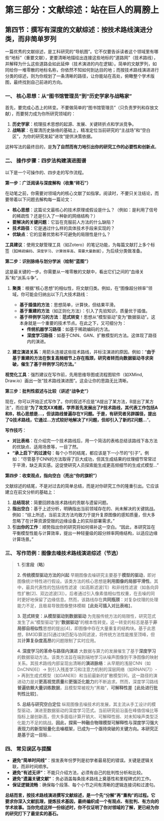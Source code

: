 # **第三部分：文献综述：站在巨人的肩膀上**

## **第四节：撰写有深度的文献综述：按技术路线演进分类，而非简单罗列**

一篇优秀的文献综述，是工科研究的“导航图”。它不仅要告诉读者这个领域里有哪些“地标”（重要文献），更要清晰地描绘出连接这些地标的“道路网”（技术路线），并解释为什么这些道路会如此延伸（技术演进的内在逻辑）。简单的文献罗列，如同给你一堆零散的地标名称，你依然不知如何到达目的地；而按技术路线演进进行分类的综述，则为你规划了一条清晰的路径，让你能站在高处，俯瞰整个学术版图，最终找到自己前进的方向。

### **一、 核心思想：从“图书馆管理员”到“历史学家与战略家”**

首先，要完成心态上的转变。不要做简单的“图书馆管理员”（只负责罗列和存放文献），而要努力成为你所研究领域的：

1. **历史学家**：梳理技术思想的起源、发展、关键转折点和学派竞争。
2. **战略家**：在厘清历史脉络的基础上，精准定位当前研究的“主战场”和“空白区”，为你的研究发起“进攻”提供决策依据。

这种写法的最终目的，是**为了自然而有力地引出你的研究工作的必要性和创新点**。

### **二、 操作步骤：四步法构建演进图谱**

以下是一个可操作的、四步走的写作流程。

**第一步：广泛阅读与深度解构（收集“砖石”）**

在动笔之前，你需要对领域内的核心文献了如指掌。阅读时，不要只关注结论，而要带着以下问题去解构每一篇论文：

* **核心思想**：这篇论文最核心的技术原理或假设是什么？（例如：是利用了信号的稀疏性？还是引入了一种新的网络结构？）
* **要解决的关键问题**：它旨在克服前人方法的什么缺陷？
* **技术路径**：它是通过什么样的具体技术手段来实现的？
* **优缺点**：它的显著优势和不可避免的局限性是什么？

**工具建议**：使用文献管理工具（如Zotero）的笔记功能，为每篇文献打上多个标签（如`稀疏编码`、`深度学习`、`计算效率高`、`需要大量数据`），为后续分类做准备。

**第二步：识别脉络与划分学派（绘制“蓝图”）**

这是最关键的一步。你需要从一堆零散的文献中，看出它们之间的“血缘关系”和“派系斗争”。

1. **聚类**：根据“核心思想”的相似性，将文献归类。例如，在“图像超分辨率”领域，你可能会归纳出以下几大技术路线：
    * **基于插值的方法**：思想简单，计算快，但结果平滑。
    * **基于重建的方法**（如正则化方法）：引入了先验知识，质量优于插值。
    * **基于样例学习的方法**：**范式转变**！思想从“模型驱动”变为“数据驱动”。这本身就是一个重要的技术节点。在此之下，又可细分为：
        * **传统机器学习路径**：如基于稀疏编码的方法。
        * **深度学习路径**：如基于CNN、GAN、扩散模型的方法。这体现了路径内的演进。

2. **建立演进关系**：用箭头连接这些技术路线，并标注演进的原因。例如：“**由于基于重建的方法在恢复高频细节上存在瓶颈，研究者转而向数据驱动寻求突破，催生了基于样例学习的方法。**”

**视觉化工具**：强烈建议在写作前，先用思维导图或流程图软件（如XMind, Draw.io）画出一张“技术路线演进图”。这会让你的思路无比清晰。

**第三步：批判性叙述与比较（讲述“战争史”）**

现在，你可以开始正式写作了。你的叙述不应是“A提出了某方法，B提出了某方法”，而应是“**为了攻克XX难题，学界首先发展出了P技术路线，其代表工作包括A和B，核心思想是...，但该路线普遍存在Y问题。于是，有研究者另辟蹊径，提出了Q技术路线，它通过...方式较好地解决了Y问题，但却引入了新的Z问题...**”。

**写作技巧**：

* **对比表格**：在介绍完一个技术路线后，用一个简洁的表格总结该路线下各方法的优缺点、适用场景等，一目了然。
* **“承上启下”的过渡句**：每个小节的结尾，都应该是下一小节的“引子”。例如：“尽管基于CNN的方法取得了巨大成功，但其生成结果的纹理细节常常过于平滑，缺乏真实感。这促使研究人员探索能生成更高频细节的生成式模型...”

**第四步：收束观点，指向空白（亮出“你的旗帜”）**

文献综述的结尾，不是对过去的简单总结，而是对你研究工作的隆重引出。它应该建立在前文分析的基础上：

1. **总结现状**：简要回顾各技术路线的贡献与遗留问题。
2. **指出空白**：基于上述分析，明确指出当前领域存在的、尚未解决的关键挑战。例如：“综上所述，当前主流方法均致力于提升复原图像的感知质量，但大多忽略了在计算资源受限的边缘设备上的实际部署需求。”
3. **引出你的工作**：顺势指出你的研究将如何填补这一空白。“因此，本研究旨在平衡模型性能与计算效率，提出一种轻量级的超分辨率网络结构，以适应边缘计算场景。”

### **三、 写作范例：图像去噪技术路线演进综述（节选）**

> **1. 引言段（略）**
>
> **2. 传统模型驱动方法的兴起**
> 早期图像去噪研究主要基于**模型的驱动**，即对图像统计特性进行假设。该类方法的核心思想是**利用图像的局部平滑性**。其中，最具代表性的包括线性滤波（如高斯滤波[1]）和非线性滤波（如各向异性扩散[2]、双边滤波[3]）。后者通过引入像素值相似性权重，在去噪的同时更好地保留了边缘信息。然而，该路线存在**共同瓶颈**：对复杂纹理的处理能力不足，且极易导致图像整体模糊【**此处可插入对比表格**】。
>
> **3. 范式转变：从模型驱动到数据驱动**
> 为克服传统方法的局限性，研究范式发生了从“模型驱动”到“**数据驱动**”的根本性转变。这一转变的标志是基于**非局部自相似性**思想的提出[4]，即图像中存在大量重复的结构块。基于此思想，BM3D算法[5]通过块匹配与协同滤波，将传统方法性能推至顶峰，但其**计算复杂度高昂**的问题限制了实时应用。
>
> **4. 深度学习的革命与路径内演进**
> 大数据与算力的发展催生了基于**深度学习**的数据驱动方法。该类方法旨在端到端地学习从噪声图像到干净图像的映射关系。其技术路线内部呈现出清晰的**演进脉络**：从早期的浅层CNN（如DnCNN[6]）-> 到引入残差学习和注意力机制的深层网络（如RNAN[7]）-> 再到生成式模型（如GAN[8]）和当前最新的扩散模型[9]。这一路径的演进动力是对**更高视觉质量**和**更强泛化能力**的不断追求。然而，深度学习路线**普遍依赖大量训练数据**，且模型常被视为“黑箱”，**可解释性差**【**此处进行批判性比较**】。
>
> **5. 总结与研究空白定位**
> 纵观图像去噪技术的发展，其主流从手工设计的模型驱动，演进至数据驱动的深度学习范式。当前研究前沿虽在峰值信噪比等指标上屡创新高，但大多面临计算开销大、可解释性弱、对未知噪声类型泛化能力不足的挑战。**因此，探索一种融合物理模型可解释性与深度学习强大表现力的新型轻量化去噪框架，已成为一个亟待突破的关键方向。本研究正是基于这一目标...**

### **四、 常见误区与提醒**

* **避免“简单时间线”**：按发表年份罗列是初学者最易犯的错误。关键是逻辑关联，而非时间顺序。
* **避免“有述无评”**：不能只介绍方法，必须有自己的批判性分析和比较。
* **避免“遗漏关键文献”**：务必涵盖每条技术路线上奠基性和里程碑式的工作。
* **保证逻辑流畅**：确保每个段落、每个小节之间有清晰的逻辑连接词和过渡句。

**总结而言，按技术路线演进撰写文献综述，是一个先“分解”再“重构”的过程。它要求你深入文献肌理，提炼技术基因，最终编织成一个有观点、有批判、有方向的学术故事。当你完成这样一份综述时，你不仅证明了你对领域的了解，更已经为你的研究打下了最坚实的基石。**
